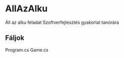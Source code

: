 # AllAzAlku

Áll az alku feladat Szoftverfejlesztés gyakorlat tanórára

## Fáljok

Program.cs
Game.cs
